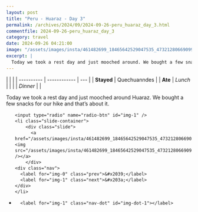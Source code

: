 ```yaml
---
layout: post
title: "Peru - Huaraz - Day 3"
permalink: /archives/2024/09/2024-09-26-peru_huaraz_day_3.html
commentfile: 2024-09-26-peru_huaraz_day_3
category: travel
date: 2024-09-26 04:21:00
image: "/assets/images/insta/461482699_18465642529047535_47321280669099924_n_18037723232169199.jpg"
excerpt: |
  Today we took a rest day and just mooched around. We bought a few snacks for our hike and that’s about it.
---
```


|            |              |
| ---------- | ------------ | --- |
| **Stayed** | Quechuanndes |
| **Ate**    | _Lunch_      |     |
|            | _Dinner_     |     |

Today we took a rest day and just mooched around Huaraz. We bought a few snacks for our hike and that’s about it.

<ul class="slides">

    <input type="radio" name="radio-btn" id="img-1" />
    <li class="slide-container">
        <div class="slide">
          <a href="/assets/images/insta/461482699_18465642529047535_47321280669099924_n_18037723232169199.jpg"><img src="/assets/images/insta/461482699_18465642529047535_47321280669099924_n_18037723232169199.jpg" /></a>
        </div>
    <div class="nav">
      <label for="img-0" class="prev">&#x2039;</label>
      <label for="img-1" class="next">&#x203a;</label>
    </div>
    </li>

<li class="nav-dots">

      <label for="img-1" class="nav-dot" id="img-dot-1"></label>

</li>
</ul>
